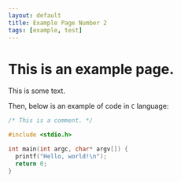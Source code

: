 ```yaml
---
layout: default
title: Example Page Number 2
tags: [example, test]
---
```


# This is an example page.

This is some text.

Then, below is an example of code in `C` language:

```c
/* This is a comment. */

#include <stdio.h>

int main(int argc, char* argv[]) {
  printf("Hello, world!\n");
  return 0;
}
```


